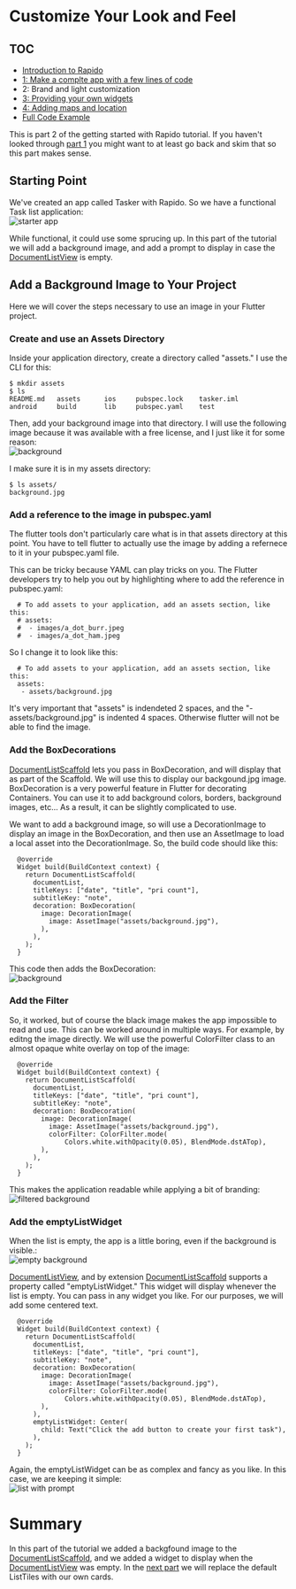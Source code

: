 # Customize Your Look and Feel
## TOC
 * [Introduction to Rapido](./introduction.md)
 * [1: Make a complte app with a few lines of code](./flutter_app_in_few_lines.md)
 * 2: Brand and light customization
 * [3: Providing your own widgets](./custom_flutter_widgets.md)
 * [4: Adding maps and location](./flutter_maps_and_location.md)
 * [Full Code Example](./main.dart)

This is part 2 of the getting started with Rapido tutorial. If you haven't looked through [part 1](flutter_app_in_few_lines.md) you might want to at least go back and skim that so this part makes sense.

## Starting Point
We've created an app called Tasker with Rapido. So we have a functional Task list application:  
![starter app](../assets/clean-list.png)

While functional, it could use some sprucing up. In this part of the tutorial we will add a background image, and add a prompt to display in case the [DocumentListView](https://pub.dartlang.org/documentation/rapido/latest/documents/DocumentListView-class.html) is empty.

## Add a Background Image to Your Project
Here we will cover the steps necessary to use an image in your Flutter project.

### Create and use an Assets Directory 
Inside your application directory, create a directory called "assets." I use the CLI for this:  

```
$ mkdir assets
$ ls
README.md	assets		ios		pubspec.lock	tasker.iml
android		build		lib		pubspec.yaml	test
```
Then, add your background image into that directory. I will use the following image because it was available with a free license, and I just like it for some reason:  
![background](../assets/background.png)

I make sure it is in my assets directory:  
```
$ ls assets/
background.jpg
```
### Add a reference to the image in pubspec.yaml
The flutter tools don't particularly care what is in that assets directory at this point. You have to tell flutter to actually use the image by adding a refernece to it in your pubspec.yaml file. 

This can be tricky because YAML can play tricks on you. The Flutter developers try to help you out by highlighting where to add the reference in pubspec.yaml:  
```
  # To add assets to your application, add an assets section, like this:
  # assets:
  #  - images/a_dot_burr.jpeg
  #  - images/a_dot_ham.jpeg
```

So I change it to look like this:  
```
  # To add assets to your application, add an assets section, like this:
  assets:
   - assets/background.jpg
```
It's very important that "assets" is indendeted 2 spaces, and the 
"- assets/background.jpg" is indented 4 spaces. Otherwise flutter will not be able to find the image.

### Add the BoxDecorations
[DocumentListScaffold](https://pub.dartlang.org/documentation/rapido/latest/documents/DocumentListScaffold-class.html) lets you pass in BoxDecoration, and will display that as part of the Scaffold. We will use this to display our backgound.jpg image. BoxDecoration is a very powerful feature in Flutter for decorating Containers. You can use it to add background colors, borders, background images, etc... As a result, it can be slightly complicated to use. 

We want to add a background image, so will use a DecorationImage to display an image in the BoxDecoration, and then use an AssetImage to load a local asset into the DecorationImage. So, the build code should like this:  
```
  @override
  Widget build(BuildContext context) {
    return DocumentListScaffold(
      documentList,
      titleKeys: ["date", "title", "pri count"],
      subtitleKey: "note",
      decoration: BoxDecoration(
        image: DecorationImage(
          image: AssetImage("assets/background.jpg"),
        ),
      ),
    );
  }
  ```
This code then adds the BoxDecoration:  
![background](../assets/background-1.png)

### Add the Filter
So, it worked, but of course the black image makes the app impossible to read and use. This can be worked around in multiple ways. For example, by editng the image directly. We will use the powerful ColorFilter class to an almost opaque white overlay on top of the image:  
```
  @override
  Widget build(BuildContext context) {
    return DocumentListScaffold(
      documentList,
      titleKeys: ["date", "title", "pri count"],
      subtitleKey: "note",
      decoration: BoxDecoration(
        image: DecorationImage(
          image: AssetImage("assets/background.jpg"),
          colorFilter: ColorFilter.mode(
              Colors.white.withOpacity(0.05), BlendMode.dstATop),
        ),
      ),
    );
  }
  ```
This makes the application readable while applying a bit of branding:  
![filtered background](../assets/background-2.png)

### Add the emptyListWidget
When the list is empty, the app is a little boring, even if the background is visible.:  
![empty background](../assets/empty-with-background.png)

[DocumentListView](https://pub.dartlang.org/documentation/rapido/latest/documents/DocumentListView-class.html), and by extension [DocumentListScaffold](https://pub.dartlang.org/documentation/rapido/latest/documents/DocumentListScaffold-class.html) supports a property called "emptyListWidget." This widget will display whenever the list is empty. You can pass in any widget you like. For our purposes, we will add some centered text.

```
  @override
  Widget build(BuildContext context) {
    return DocumentListScaffold(
      documentList,
      titleKeys: ["date", "title", "pri count"],
      subtitleKey: "note",
      decoration: BoxDecoration(
        image: DecorationImage(
          image: AssetImage("assets/background.jpg"),
          colorFilter: ColorFilter.mode(
              Colors.white.withOpacity(0.05), BlendMode.dstATop),
        ),
      ),
      emptyListWidget: Center(
        child: Text("Click the add button to create your first task"),
      ),
    );
  }
  ```
  Again, the emptyListWidget can be as complex and fancy as you like. In this case, we are keeping it simple:  
  ![list with prompt](../assets/list-with-prompt.png)

# Summary
In this part of the tutorial we added a backgfound image to the [DocumentListScaffold](https://pub.dartlang.org/documentation/rapido/latest/documents/DocumentListScaffold-class.html), and we added a widget to display when the [DocumentListView](https://pub.dartlang.org/documentation/rapido/latest/documents/DocumentListView-class.html) was empty. In the [next part](custom_flutter_widgets.md) we will replace the default ListTiles with our own cards.